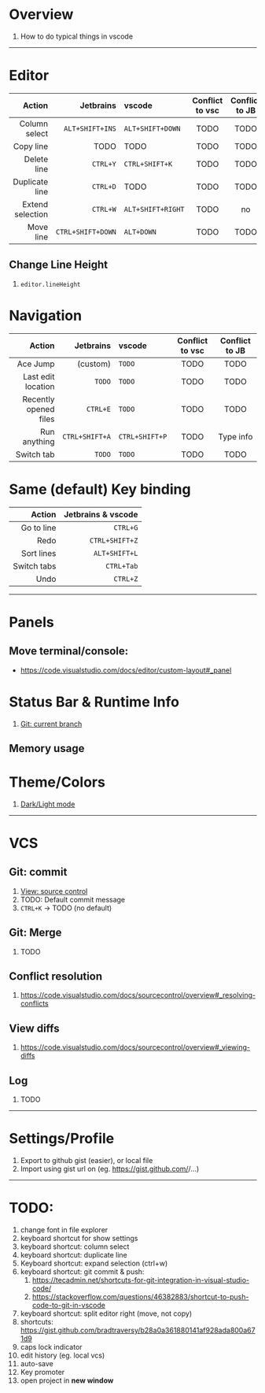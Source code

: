 # Overview
1. How to do typical things in vscode


--------
# Editor
|Action|Jetbrains|vscode|Conflict to vsc|Conflict to JB|
|---:|---:|:---|:---:|:---:|
|Column select|`ALT+SHIFT+INS`|`ALT+SHIFT+DOWN`|TODO|TODO|
|Copy line|TODO|TODO|TODO|TODO|
|Delete line|`CTRL+Y`|`CTRL+SHIFT+K`|TODO|TODO|
|Duplicate line|`CTRL+D`|TODO|TODO|TODO|
|Extend selection|`CTRL+W`|`ALT+SHIFT+RIGHT`|TODO|no|
|Move line|`CTRL+SHIFT+DOWN`|`ALT+DOWN`|TODO|TODO|



## Change Line Height
1. `editor.lineHeight`


# Navigation
|Action|Jetbrains|vscode|Conflict to vsc|Conflict to JB|
|---:|---:|:---|:---:|:---:|
|Ace Jump|(custom)|`TODO`|TODO|TODO|
|Last edit location|`TODO`|`TODO`|TODO|TODO|
|Recently opened files|`CTRL+E`|`TODO`|TODO|TODO|
|Run anything|`CTRL+SHIFT+A`|`CTRL+SHIFT+P`|TODO|Type info|
|Switch tab|`TODO`|`TODO`|TODO|TODO|


# Same (default) Key binding
|Action|Jetbrains & vscode|
|---:|---:|
|Go to line|`CTRL+G`|
|Redo|`CTRL+SHIFT+Z`|
|Sort lines|`ALT+SHIFT+L`|
|Switch tabs|`CTRL+Tab`|
|Undo|`CTRL+Z`|


--------
# Panels
## Move terminal/console:
- https://code.visualstudio.com/docs/editor/custom-layout#_panel


# Status Bar & Runtime Info
1. [Git: current branch](https://code.visualstudio.com/docs/sourcecontrol/overview#_git-status-bar-actions)

## Memory usage


# Theme/Colors
1. [Dark/Light mode](https://code.visualstudio.com/docs/getstarted/themes)


--------
# VCS

## Git: commit
1. [View: source control](TODO)
1. TODO: Default commit message
1. `CTRL+K` -> TODO (no default)

## Git: Merge
1. TODO

## Conflict resolution
1. https://code.visualstudio.com/docs/sourcecontrol/overview#_resolving-conflicts

## View diffs
1. https://code.visualstudio.com/docs/sourcecontrol/overview#_viewing-diffs

## Log
1. TODO


--------
# Settings/Profile
1. Export to github gist (easier), or local file
1. Import using gist url on (eg. https://gist.github.com/<username>/...)



--------
# TODO: 
1. change font in file explorer
1. keyboard shortcut for show settings
1. keyboard shortcut: column select
1. keyboard shortcut: duplicate line
1. Keyboard shortcut: expand selection (ctrl+w)
1. keyboard shortcut: git commit & push: 
    1. https://tecadmin.net/shortcuts-for-git-integration-in-visual-studio-code/
    1. https://stackoverflow.com/questions/46382883/shortcut-to-push-code-to-git-in-vscode
1. keyboard shortcut: split editor right (move, not copy)
1. shortcuts: https://gist.github.com/bradtraversy/b28a0a361880141af928ada800a671d9
1. caps lock indicator
1. edit history (eg. local vcs)
1. auto-save
1. Key promoter
1. open project in **new window**